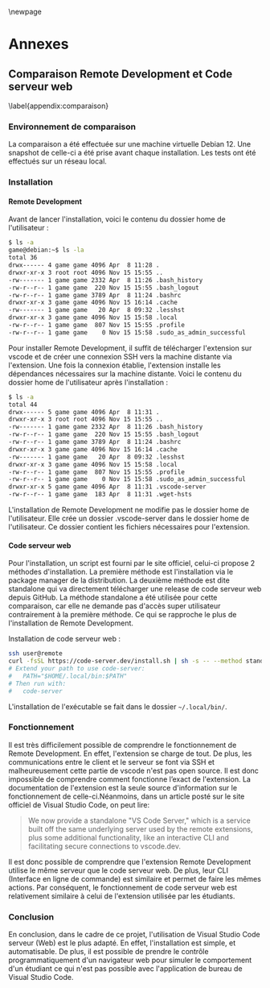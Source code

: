 \newpage

# Annexes

## Comparaison Remote Development et Code serveur web

\label{appendix:comparaison}

### Environnement de comparaison

La comparaison a été effectuée sur une machine virtuelle Debian 12. Une snapshot de celle-ci a été prise avant chaque installation. Les tests ont été effectués sur un réseau local.

### Installation

#### Remote Development

Avant de lancer l'installation, voici le contenu du dossier home de l'utilisateur :

```bash
$ ls -a
game@debian:~$ ls -la
total 36
drwx------ 4 game game 4096 Apr  8 11:28 .
drwxr-xr-x 3 root root 4096 Nov 15 15:55 ..
-rw------- 1 game game 2332 Apr  8 11:26 .bash_history
-rw-r--r-- 1 game game  220 Nov 15 15:55 .bash_logout
-rw-r--r-- 1 game game 3789 Apr  8 11:24 .bashrc
drwxr-xr-x 3 game game 4096 Nov 15 16:14 .cache
-rw------- 1 game game   20 Apr  8 09:32 .lesshst
drwxr-xr-x 3 game game 4096 Nov 15 15:58 .local
-rw-r--r-- 1 game game  807 Nov 15 15:55 .profile
-rw-r--r-- 1 game game    0 Nov 15 15:58 .sudo_as_admin_successful
```

Pour installer Remote Development, il suffit de télécharger l'extension sur vscode et de créer une connexion SSH vers la machine distante via l'extension. Une fois la connexion établie, l'extension installe les dépendances nécessaires sur la machine distante. Voici le contenu du dossier home de l'utilisateur après l'installation :

```bash
$ ls -a
total 44
drwx------ 5 game game 4096 Apr  8 11:31 .
drwxr-xr-x 3 root root 4096 Nov 15 15:55 ..
-rw------- 1 game game 2332 Apr  8 11:26 .bash_history
-rw-r--r-- 1 game game  220 Nov 15 15:55 .bash_logout
-rw-r--r-- 1 game game 3789 Apr  8 11:24 .bashrc
drwxr-xr-x 3 game game 4096 Nov 15 16:14 .cache
-rw------- 1 game game   20 Apr  8 09:32 .lesshst
drwxr-xr-x 3 game game 4096 Nov 15 15:58 .local
-rw-r--r-- 1 game game  807 Nov 15 15:55 .profile
-rw-r--r-- 1 game game    0 Nov 15 15:58 .sudo_as_admin_successful
drwxr-xr-x 5 game game 4096 Apr  8 11:31 .vscode-server
-rw-r--r-- 1 game game  183 Apr  8 11:31 .wget-hsts
```

L'installation de Remote Development ne modifie pas le dossier home de l'utilisateur. Elle crée un dossier .vscode-server dans le dossier home de l'utilisateur. Ce dossier contient les fichiers nécessaires pour l'extension.

#### Code serveur web

Pour l'installation, un script est fourni par le site officiel, celui-ci propose 2 méthodes d'installation. La première méthode est l'installation via le package manager de la distribution. La deuxième méthode est dite standalone qui va directement télécharger une release de code serveur web depuis GitHub. La méthode standalone a été utilisée pour cette comparaison, car elle ne demande pas d'accès super utilisateur contrairement à la première méthode. Ce qui se rapproche le plus de l'installation de Remote Development.

Installation de code serveur web :

```bash
ssh user@remote
curl -fsSL https://code-server.dev/install.sh | sh -s -- --method standalone
# Extend your path to use code-server:
#   PATH="$HOME/.local/bin:$PATH"
# Then run with:
#   code-server
```

L'installation de l'exécutable se fait dans le dossier `~/.local/bin/`.

### Fonctionnement

Il est très difficilement possible de comprendre le fonctionnement de Remote Development. En effet, l'extension se charge de tout. De plus, les communications entre le client et le serveur se font via SSH et malheureusement cette partie de vscode n'est pas open source. Il est donc impossible de comprendre comment fonctionne l’exact de l'extension. La documentation de l'extension est la seule source d'information sur le fonctionnement de celle-ci.Néanmoins, dans un article posté sur le site officiel de Visual Studio Code, on peut lire:

> We now provide a standalone "VS Code Server," which is a service built off the same underlying server used by the remote extensions, plus some additional functionality, like an interactive CLI and facilitating secure connections to vscode.dev.

Il est donc possible de comprendre que l'extension Remote Development utilise le même serveur que le code serveur web. De plus, leur CLI (Interface en ligne de commande) est similaire et permet de faire les mêmes actions. Par conséquent, le fonctionnement de code serveur web est relativement similaire à celui de l'extension utilisée par les étudiants.

### Conclusion

En conclusion, dans le cadre de ce projet, l'utilisation de Visual Studio Code serveur (Web) est le plus adapté. En effet, l'installation est simple, et automatisable. De plus, il est possible de prendre le contrôle programmatiquement d'un navigateur web pour simuler le comportement d'un étudiant ce qui n'est pas possible avec l'application de bureau de Visual Studio Code.
